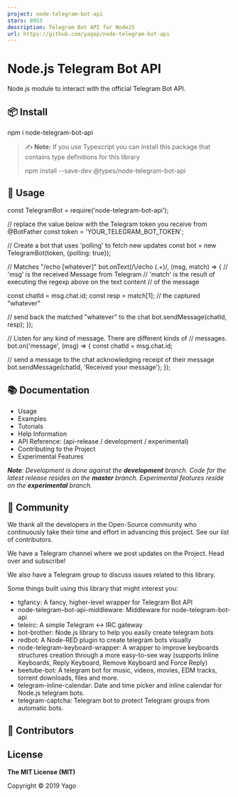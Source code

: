 ```yaml
---
project: node-telegram-bot-api
stars: 8953
description: Telegram Bot API for NodeJS
url: https://github.com/yagop/node-telegram-bot-api
---
```


Node.js Telegram Bot API
========================

Node.js module to interact with the official Telegram Bot API.

📦 Install
----------

npm i node-telegram-bot-api

  

> ✍️ **Note:** If you use Typescript you can install this package that contains type definitions for this library
> 
> npm install --save-dev @types/node-telegram-bot-api

🚀 Usage
--------

const TelegramBot \= require('node-telegram-bot-api');

// replace the value below with the Telegram token you receive from @BotFather
const token \= 'YOUR\_TELEGRAM\_BOT\_TOKEN';

// Create a bot that uses 'polling' to fetch new updates
const bot \= new TelegramBot(token, {polling: true});

// Matches "/echo \[whatever\]"
bot.onText(/\\/echo (.+)/, (msg, match) \=> {
  // 'msg' is the received Message from Telegram
  // 'match' is the result of executing the regexp above on the text content
  // of the message

  const chatId \= msg.chat.id;
  const resp \= match\[1\]; // the captured "whatever"

  // send back the matched "whatever" to the chat
  bot.sendMessage(chatId, resp);
});

// Listen for any kind of message. There are different kinds of
// messages.
bot.on('message', (msg) \=> {
  const chatId \= msg.chat.id;

  // send a message to the chat acknowledging receipt of their message
  bot.sendMessage(chatId, 'Received your message');
});

📚 Documentation
----------------

-   Usage
-   Examples
-   Tutorials
-   Help Information
-   API Reference: (api-release / development / experimental)
-   Contributing to the Project
-   Experimental Features

_**Note**: Development is done against the **development** branch. Code for the latest release resides on the **master** branch. Experimental features reside on the **experimental** branch._

💭 Community
------------

We thank all the developers in the Open-Source community who continuously take their time and effort in advancing this project. See our list of contributors.

We have a Telegram channel where we post updates on the Project. Head over and subscribe!

We also have a Telegram group to discuss issues related to this library.

Some things built using this library that might interest you:

-   tgfancy: A fancy, higher-level wrapper for Telegram Bot API
-   node-telegram-bot-api-middleware: Middleware for node-telegram-bot-api
-   teleirc: A simple Telegram ↔ IRC gateway
-   bot-brother: Node.js library to help you easily create telegram bots
-   redbot: A Node-RED plugin to create telegram bots visually
-   node-telegram-keyboard-wrapper: A wrapper to improve keyboards structures creation through a more easy-to-see way (supports Inline Keyboards, Reply Keyboard, Remove Keyboard and Force Reply)
-   beetube-bot: A telegram bot for music, videos, movies, EDM tracks, torrent downloads, files and more.
-   telegram-inline-calendar: Date and time picker and inline calendar for Node.js telegram bots.
-   telegram-captcha: Telegram bot to protect Telegram groups from automatic bots.

👥 Contributors
---------------

License
-------

**The MIT License (MIT)**

Copyright © 2019 Yago
